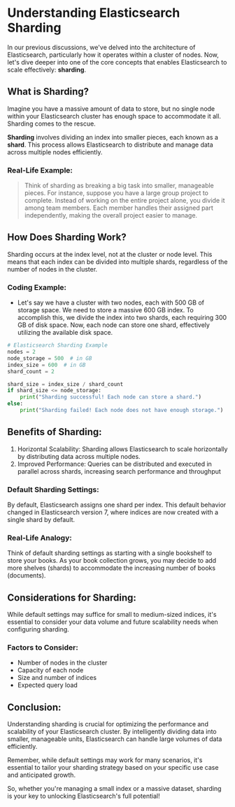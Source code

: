 # Understanding Elasticsearch Sharding

In our previous discussions, we've delved into the architecture of Elasticsearch, particularly how it operates within a cluster of nodes. Now, let's dive deeper into one of the core concepts that enables Elasticsearch to scale effectively: **sharding**.

## What is Sharding?

Imagine you have a massive amount of data to store, but no single node within your Elasticsearch cluster has enough space to accommodate it all. Sharding comes to the rescue. 

**Sharding** involves dividing an index into smaller pieces, each known as a **shard**. This process allows Elasticsearch to distribute and manage data across multiple nodes efficiently.

### Real-Life Example:

> Think of sharding as breaking a big task into smaller, manageable pieces. For instance, suppose you have a large group project to complete. Instead of working on the entire project alone, you divide it among team members. Each member handles their assigned part independently, making the overall project easier to manage.

## How Does Sharding Work?

Sharding occurs at the index level, not at the cluster or node level. This means that each index can be divided into multiple shards, regardless of the number of nodes in the cluster.

### Coding Example:

- Let's say we have a cluster with two nodes, each with 500 GB of storage space. We need to store a massive 600 GB index. To accomplish this, we divide the index into two shards, each requiring 300 GB of disk space. Now, each node can store one shard, effectively utilizing the available disk space.

```python
# Elasticsearch Sharding Example
nodes = 2
node_storage = 500  # in GB
index_size = 600  # in GB
shard_count = 2

shard_size = index_size / shard_count
if shard_size <= node_storage:
    print("Sharding successful! Each node can store a shard.")
else:
    print("Sharding failed! Each node does not have enough storage.")
```

## Benefits of Sharding:
1. Horizontal Scalability: Sharding allows Elasticsearch to scale horizontally by distributing data across multiple nodes.
2. Improved Performance: Queries can be distributed and executed in parallel across shards, increasing search performance and throughput

### Default Sharding Settings:
By default, Elasticsearch assigns one shard per index. This default behavior changed in Elasticsearch version 7, where indices are now created with a single shard by default.

### Real-Life Analogy:
Think of default sharding settings as starting with a single bookshelf to store your books. As your book collection grows, you may decide to add more shelves (shards) to accommodate the increasing number of books (documents).

## Considerations for Sharding:
While default settings may suffice for small to medium-sized indices, it's essential to consider your data volume and future scalability needs when configuring sharding.

### Factors to Consider:
* Number of nodes in the cluster
* Capacity of each node
* Size and number of indices
* Expected query load

## Conclusion:
Understanding sharding is crucial for optimizing the performance and scalability of your Elasticsearch cluster. By intelligently dividing data into smaller, manageable units, Elasticsearch can handle large volumes of data efficiently.

Remember, while default settings may work for many scenarios, it's essential to tailor your sharding strategy based on your specific use case and anticipated growth.

So, whether you're managing a small index or a massive dataset, sharding is your key to unlocking Elasticsearch's full potential!